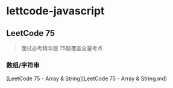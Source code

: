 # lettcode-javascript
## LeetCode 75
> 面试必考精华版 75题覆盖全量考点
### 数组/字符串
[LeetCode 75 - Array & String](LeetCode 75 - Array & String.md)

